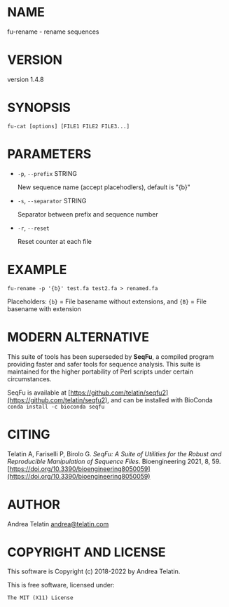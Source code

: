 # NAME

fu-rename - rename sequences

# VERSION

version 1.4.8

# SYNOPSIS

    fu-cat [options] [FILE1 FILE2 FILE3...]

# PARAMETERS

- `-p`, `--prefix` STRING

    New sequence name (accept placehodlers), default is "{b}"

- `-s`, `--separator` STRING

    Separator between prefix and sequence number

- `-r`, `--reset`

    Reset counter at each file

# EXAMPLE

    fu-rename -p '{b}' test.fa test2.fa > renamed.fa

Placeholders: `{b}` = File basename without extensions, and 
`{B}` = File basename with extension

# MODERN ALTERNATIVE

This suite of tools has been superseded by **SeqFu**, a compiled
program providing faster and safer tools for sequence analysis.
This suite is maintained for the higher portability of Perl scripts
under certain circumstances.

SeqFu is available at [https://github.com/telatin/seqfu2](https://github.com/telatin/seqfu2), and
can be installed with BioConda `conda install -c bioconda seqfu`

# CITING

Telatin A, Fariselli P, Birolo G.
_SeqFu: A Suite of Utilities for the Robust and Reproducible Manipulation of Sequence Files_.
Bioengineering 2021, 8, 59. [https://doi.org/10.3390/bioengineering8050059](https://doi.org/10.3390/bioengineering8050059)

# AUTHOR

Andrea Telatin <andrea@telatin.com>

# COPYRIGHT AND LICENSE

This software is Copyright (c) 2018-2022 by Andrea Telatin.

This is free software, licensed under:

    The MIT (X11) License
